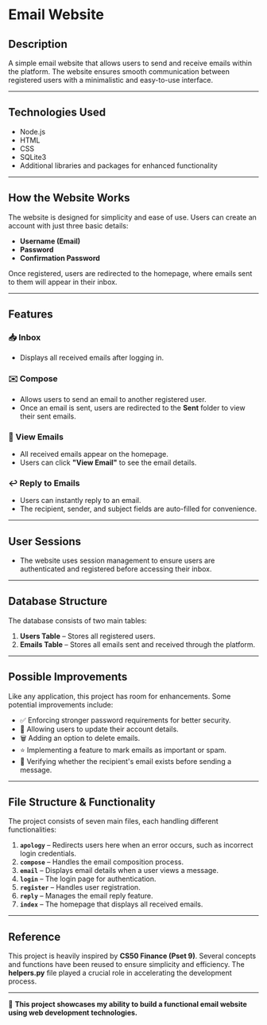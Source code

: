 # **Email Website**  

## **Description**  
A simple email website that allows users to send and receive emails within the platform. The website ensures smooth communication between registered users with a minimalistic and easy-to-use interface.  

---

## **Technologies Used**  
- Node.js  
- HTML  
- CSS  
- SQLite3  
- Additional libraries and packages for enhanced functionality  

---

## **How the Website Works**  
The website is designed for simplicity and ease of use. Users can create an account with just three basic details:  

- **Username (Email)**  
- **Password**  
- **Confirmation Password**  

Once registered, users are redirected to the homepage, where emails sent to them will appear in their inbox.  

---

## **Features**  

### **📥 Inbox**  
- Displays all received emails after logging in.  

### **✉️ Compose**  
- Allows users to send an email to another registered user.  
- Once an email is sent, users are redirected to the **Sent** folder to view their sent emails.  

### **📄 View Emails**  
- All received emails appear on the homepage.  
- Users can click **"View Email"** to see the email details.  

### **↩️ Reply to Emails**  
- Users can instantly reply to an email.  
- The recipient, sender, and subject fields are auto-filled for convenience.  

---

## **User Sessions**  
- The website uses session management to ensure users are authenticated and registered before accessing their inbox.  

---

## **Database Structure**  
The database consists of two main tables:  

1. **Users Table** – Stores all registered users.  
2. **Emails Table** – Stores all emails sent and received through the platform.  

---

## **Possible Improvements**  

Like any application, this project has room for enhancements. Some potential improvements include:  

- ✅ Enforcing stronger password requirements for better security.  
- 🔄 Allowing users to update their account details.  
- 🗑️ Adding an option to delete emails.  
- ⭐ Implementing a feature to mark emails as important or spam.  
- 📧 Verifying whether the recipient's email exists before sending a message.  

---

## **File Structure & Functionality**  
The project consists of seven main files, each handling different functionalities:  

1. **`apology`** – Redirects users here when an error occurs, such as incorrect login credentials.  
2. **`compose`** – Handles the email composition process.  
3. **`email`** – Displays email details when a user views a message.  
4. **`login`** – The login page for authentication.  
5. **`register`** – Handles user registration.  
6. **`reply`** – Manages the email reply feature.  
7. **`index`** – The homepage that displays all received emails.  

---

## **Reference**  
This project is heavily inspired by **CS50 Finance (Pset 9)**. Several concepts and functions have been reused to ensure simplicity and efficiency. The **helpers.py** file played a crucial role in accelerating the development process.  

---

🚀 **This project showcases my ability to build a functional email website using web development technologies.**
